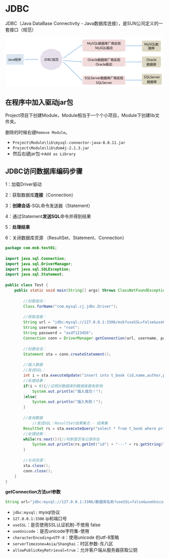 # JDBC

JDBC（Java DataBase Connectivity - Java数据库连接），是SUN公司定义的一套接口（规范）

![image-20230416185209410](assets/image-20230416185209410.png)

## 在程序中加入驱动jar包

Project项目下创建Module，Module相当于一个个小项目，Module下创建lib文件夹。

删除的时候右键`Remove Module`。

- `Project\Module\lib\mysql-connector-java-8.0.11.jar`
- `Project\Module\lib\dom4j-2.1.3.jar`
- 然后右键jar包->`Add as Library`

## JDBC访问数据库编码步骤

1：加载Driver驱动

2：获取数据库**连接**（Connection）

3：**创建会话**-SQL命令发送器（Statement）

4：通过Statement**发送SQL**命令并得到结果

5：**处理结果**

6：关闭数据库资源 （ResultSet、Statement、Connection）

```java
package com.msb.test01;

import java.sql.Connection;
import java.sql.DriverManager;
import java.sql.SQLException;
import java.sql.Statement;

public class Test {
    public static void main(String[] args) throws ClassNotFoundException, SQLException {
        
        //加载驱动：
        Class.forName("com.mysql.cj.jdbc.Driver");
        
        //获取连接：
        String url = "jdbc:mysql://127.0.0.1:3306/msb?useSSL=false&useUnicode=true&characterEncoding=UTF-8&serverTimezone=Asia/Shanghai&allowPublicKeyRetrieval=true";
        String username = "root";
        String password = "asdf123456";
        Connection conn = DriverManager.getConnection(url, username, password);
        
        //创建会话：
        Statement sta = conn.createStatement();
        
        //插入数据
        //发送SQL：
        int i = sta.executeUpdate("insert into t_book (id,name,author,price) values (3,'红高粱','莫言',49)");
        //处理结果：
        if(i > 0){//证明对数据库的数据条数有影响
            System.out.println("插入成功！");
        }else{
            System.out.println("插入失败！");
        }
        
        //查询数据
    		//发送SQL：ResultSet结果集合 - 结果集
        ResultSet rs = sta.executeQuery("select * from t_book where price < 40");
        //处理结果：
        while(rs.next()){//判断是否有记录存在
            System.out.println(rs.getInt("id") + "---" + rs.getString("name") + "--" + rs.getString("author") + "--" + rs.getDouble("price"));
        }

        //关闭资源：
        sta.close();
        conn.close();
    }
}
```

**getConnection方法url参数**

```java
String url="jdbc:mysql://127.0.0.1:3306/数据库名称?useSSL=false&useUnicode=true&characterEncoding=UTF-8&serverTimezone=Asia/Shanghai&allowPublicKeyRetrieval=true";
```

- `jdbc:mysql:` mysql协议
- `127.0.0.1:3306` ip和端口号
- `useSSL`：是否使用SSL认证机制-不使用 false
- `useUnicode`：是否unicode字符集-使用
- `characterEncoding=UTF-8`：使用unicode 的utf-8策略
- `serverTimezone=Asia/Shanghai`：时区参数-东八区
- `allowPublicKeyRetrieval=true`：允许客户端从服务器获取公钥

